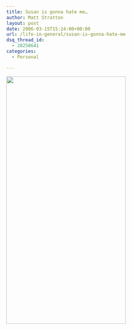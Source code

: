 ```yaml
---
title: Susan is gonna hate me…
author: Matt Stratton
layout: post
date: 2006-03-15T15:24:00+00:00
url: /life-in-general/susan-is-gonna-hate-me
dsq_thread_id:
  - 28258641
categories:
  - Personal

---
```

<img src="https://static.flickr.com/56/113016813_bf935868da_o.jpg" width="315" height="654" />